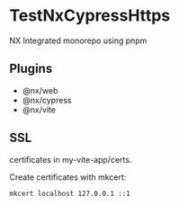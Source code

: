 # TestNxCypressHttps

NX Integrated monorepo using pnpm

## Plugins

- @nx/web
- @nx/cypress
- @nx/vite

## SSL

certificates in my-vite-app/certs.

Create certificates with mkcert:

```
mkcert localhost 127.0.0.1 ::1
```
